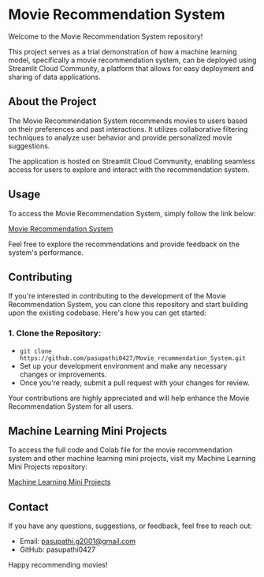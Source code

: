 # Movie Recommendation System
Welcome to the Movie Recommendation System repository!

This project serves as a trial demonstration of how a machine learning model, specifically a movie recommendation system, can be deployed using Streamlit Cloud Community, a platform that allows for easy deployment and sharing of data applications.

## About the Project
The Movie Recommendation System recommends movies to users based on their preferences and past interactions. It utilizes collaborative filtering techniques to analyze user behavior and provide personalized movie suggestions.

The application is hosted on Streamlit Cloud Community, enabling seamless access for users to explore and interact with the recommendation system.

## Usage
To access the Movie Recommendation System, simply follow the link below:

[Movie Recommendation System](https://movierecommendationsystem-2lrmpxmcr9ntrwltxam37r.streamlit.app/)

Feel free to explore the recommendations and provide feedback on the system's performance.

## Contributing
If you're interested in contributing to the development of the Movie Recommendation System, you can clone this repository and start building upon the existing codebase. Here's how you can get started:
### 1. Clone the Repository: 
- ` git clone https://github.com/pasupathi0427/Movie_recommendation_System.git `
- Set up your development environment and make any necessary changes or improvements.
- Once you're ready, submit a pull request with your changes for review.

Your contributions are highly appreciated and will help enhance the Movie Recommendation System for all users.

## Machine Learning Mini Projects
To access the full code and Colab file for the movie recommendation system and other machine learning mini projects, visit my Machine Learning Mini Projects repository:

[Machine Learning Mini Projects](https://github.com/pasupathi0427/Machine_Learning_Mini_Projects)

## Contact
If you have any questions, suggestions, or feedback, feel free to reach out:

- Email: pasupathi.g2001@gmail.com
- GitHub: pasupathi0427
  
Happy recommending movies!





